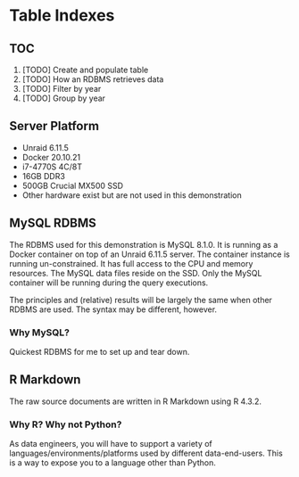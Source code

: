 # Table Indexes

## TOC
1. [TODO] Create and populate table
2. [TODO] How an RDBMS retrieves data
3. [TODO] Filter by year
3. [TODO] Group by year

## Server Platform

- Unraid 6.11.5
- Docker 20.10.21
- i7-4770S 4C/8T
- 16GB DDR3
- 500GB Crucial MX500 SSD
- Other hardware exist but are not used in this demonstration

## MySQL RDBMS

The RDBMS used for this demonstration is MySQL 8.1.0. It is running as a Docker container
on top of an Unraid 6.11.5 server. The container instance is running un-constrained. It has
full access to the CPU and memory resources. The MySQL data files reside on the SSD. Only
the MySQL container will be running during the query executions.

The principles and (relative) results will be largely the same when other RDBMS are used. The syntax may
be different, however.

### Why MySQL?

Quickest RDBMS for me to set up and tear down.

## R Markdown

The raw source documents are written in R Markdown using R 4.3.2. 

### Why R? Why not Python?

As data engineers, you will have to support a variety of languages/environments/platforms
used by different data-end-users. This is a way to expose you to a language other than Python.
